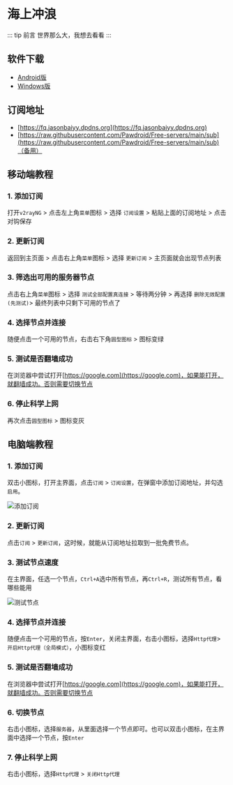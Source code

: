 # 海上冲浪

::: tip 前言
世界那么大，我想去看看
:::

## 软件下载

- [Android版](https://gitee.com/lubanseven/store/releases/download/v1.0/v2Rui4Mobile.apk)
- [Windows版](https://gitee.com/lubanseven/store/releases/download/v1.0/v2RuiN.zip)


## 订阅地址

- [https://fq.jasonbaiyy.dpdns.org](https://fq.jasonbaiyy.dpdns.org)
- [https://raw.githubusercontent.com/Pawdroid/Free-servers/main/sub](https://raw.githubusercontent.com/Pawdroid/Free-servers/main/sub)（备用）



## 移动端教程

### 1. 添加订阅

打开`v2rayNG` > 点击左上角`菜单`图标 > 选择 `订阅设置` > 粘贴上面的订阅地址 > 点击对钩保存

### 2. 更新订阅

返回到主页面 > 点击右上角`菜单`图标 > 选择 `更新订阅` > 主页面就会出现节点列表

### 3. 筛选出可用的服务器节点

点击右上角`菜单`图标 > 选择 `测试全部配置真连接` > 等待两分钟 > 再选择 `删除无效配置(先测试)`> 最终列表中只剩下可用的节点了

### 4. 选择节点并连接

随便点击一个可用的节点，右击右下角`圆型图标` > 图标变绿

### 5. 测试是否翻墙成功

在浏览器中尝试打开[https://google.com](https://google.com)，如果能打开，就翻墙成功。否则需要切换节点

### 6. 停止科学上网

再次点击`圆型图标` > 图标变灰



## 电脑端教程

### 1. 添加订阅

双击小图标，打开主界面，点击`订阅` > `订阅设置`，在弹窗中添加订阅地址，并勾选`启用`。

![添加订阅](/life/fq/dingyue.png)

### 2. 更新订阅

点击`订阅` > `更新订阅`，这时候，就能从订阅地址拉取到一批免费节点。

### 3. 测试节点速度

在主界面，任选一个节点，`Ctrl+A`选中所有节点，再`Ctrl+R`，测试所有节点，看哪些能用

![测试节点](/life/fq/fq3.png)

### 4. 选择节点并连接

随便点击一个可用的节点，按`Enter`，关闭主界面，右击小图标，选择`Http代理`> `开启Http代理（全局模式）`，小图标变红

### 5. 测试是否翻墙成功

在浏览器中尝试打开[https://google.com](https://google.com)，如果能打开，就翻墙成功。否则需要切换节点

### 6. 切换节点

右击小图标，选择`服务器`，从里面选择一个节点即可。也可以双击小图标，在主界面中选择一个节点，按`Enter`

### 7. 停止科学上网

右击小图标，选择`Http代理` > `关闭Http代理`

